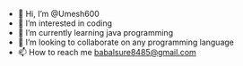 - 👋 Hi, I’m @Umesh600
- 👀 I’m interested in coding
- 🌱 I’m currently learning java programming
- 💞️ I’m looking to collaborate on any programming language
- 📫 How to reach me babalsure8485@gmail.com

<!---
Umesh600/Umesh600 is a ✨ special ✨ repository because its `README.md` (this file) appears on your GitHub profile.
You can click the Preview link to take a look at your changes.
--->
